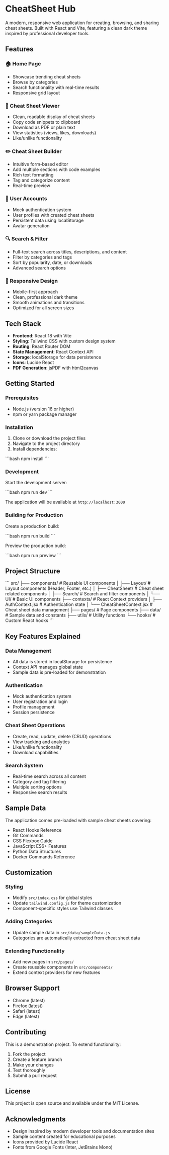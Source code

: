 # CheatSheet Hub

A modern, responsive web application for creating, browsing, and sharing cheat sheets. Built with React and Vite, featuring a clean dark theme inspired by professional developer tools.

## Features

### 🏠 Home Page
- Showcase trending cheat sheets
- Browse by categories
- Search functionality with real-time results
- Responsive grid layout

### 📖 Cheat Sheet Viewer
- Clean, readable display of cheat sheets
- Copy code snippets to clipboard
- Download as PDF or plain text
- View statistics (views, likes, downloads)
- Like/unlike functionality

### ✏️ Cheat Sheet Builder
- Intuitive form-based editor
- Add multiple sections with code examples
- Rich text formatting
- Tag and categorize content
- Real-time preview

### 👤 User Accounts
- Mock authentication system
- User profiles with created cheat sheets
- Persistent data using localStorage
- Avatar generation

### 🔍 Search & Filter
- Full-text search across titles, descriptions, and content
- Filter by categories and tags
- Sort by popularity, date, or downloads
- Advanced search options

### 📱 Responsive Design
- Mobile-first approach
- Clean, professional dark theme
- Smooth animations and transitions
- Optimized for all screen sizes

## Tech Stack

- **Frontend**: React 18 with Vite
- **Styling**: Tailwind CSS with custom design system
- **Routing**: React Router DOM
- **State Management**: React Context API
- **Storage**: localStorage for data persistence
- **Icons**: Lucide React
- **PDF Generation**: jsPDF with html2canvas

## Getting Started

### Prerequisites

- Node.js (version 16 or higher)
- npm or yarn package manager

### Installation

1. Clone or download the project files
2. Navigate to the project directory
3. Install dependencies:

\`\`\`bash
npm install
\`\`\`

### Development

Start the development server:

\`\`\`bash
npm run dev
\`\`\`

The application will be available at `http://localhost:3000`

### Building for Production

Create a production build:

\`\`\`bash
npm run build
\`\`\`

Preview the production build:

\`\`\`bash
npm run preview
\`\`\`

## Project Structure

\`\`\`
src/
├── components/          # Reusable UI components
│   ├── Layout/         # Layout components (Header, Footer, etc.)
│   ├── CheatSheet/     # Cheat sheet related components
│   ├── Search/         # Search and filter components
│   └── UI/             # Basic UI components
├── contexts/           # React Context providers
│   ├── AuthContext.jsx      # Authentication state
│   └── CheatSheetContext.jsx # Cheat sheet data management
├── pages/              # Page components
├── data/               # Sample data and constants
├── utils/              # Utility functions
└── hooks/              # Custom React hooks
\`\`\`

## Key Features Explained

### Data Management
- All data is stored in localStorage for persistence
- Context API manages global state
- Sample data is pre-loaded for demonstration

### Authentication
- Mock authentication system
- User registration and login
- Profile management
- Session persistence

### Cheat Sheet Operations
- Create, read, update, delete (CRUD) operations
- View tracking and analytics
- Like/unlike functionality
- Download capabilities

### Search System
- Real-time search across all content
- Category and tag filtering
- Multiple sorting options
- Responsive search results

## Sample Data

The application comes pre-loaded with sample cheat sheets covering:
- React Hooks Reference
- Git Commands
- CSS Flexbox Guide
- JavaScript ES6+ Features
- Python Data Structures
- Docker Commands Reference

## Customization

### Styling
- Modify `src/index.css` for global styles
- Update `tailwind.config.js` for theme customization
- Component-specific styles use Tailwind classes

### Adding Categories
- Update sample data in `src/data/sampleData.js`
- Categories are automatically extracted from cheat sheet data

### Extending Functionality
- Add new pages in `src/pages/`
- Create reusable components in `src/components/`
- Extend context providers for new features

## Browser Support

- Chrome (latest)
- Firefox (latest)
- Safari (latest)
- Edge (latest)

## Contributing

This is a demonstration project. To extend functionality:

1. Fork the project
2. Create a feature branch
3. Make your changes
4. Test thoroughly
5. Submit a pull request

## License

This project is open source and available under the MIT License.

## Acknowledgments

- Design inspired by modern developer tools and documentation sites
- Sample content created for educational purposes
- Icons provided by Lucide React
- Fonts from Google Fonts (Inter, JetBrains Mono)
